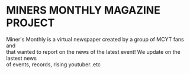 <head>
	<meta name="viewport" content="width=device-width, initial-scale=1.0">
</head>
  
<body>
	<h1> MINERS MONTHLY MAGAZINE PROJECT </h1>
	<p> Miner's Monthly is a virtual newspaper created by a group of MCYT fans and <br>
	that wanted to report on the news of the latest event! We update on the lastest news <br>
	of events, records, rising youtuber..etc </p>
</body>
